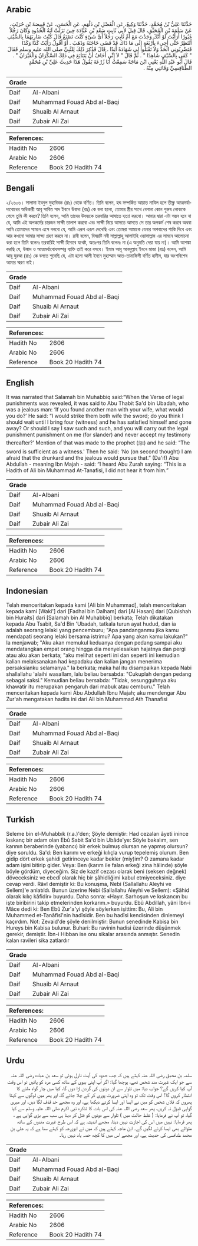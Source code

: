 ## Arabic


<div dir="rtl" lang="ar" style={{fontSize:'larger',backgroundColor:'#f8f9fa',padding:20}}>
حَدَّثَنَا عَلِيُّ بْنُ مُحَمَّدٍ، حَدَّثَنَا وَكِيعٌ، عَنِ الْفَضْلِ بْنِ دَلْهَمٍ، عَنِ الْحَسَنِ، عَنْ قَبِيصَةَ بْنِ حُرَيْثٍ، عَنْ سَلَمَةَ بْنِ الْمُحَبِّقِ، قَالَ قِيلَ لأَبِي ثَابِتٍ سَعْدِ بْنِ عُبَادَةَ حِينَ نَزَلَتْ آيَةُ الْحُدُودِ وَكَانَ رَجُلاً غَيُورًا أَرَأَيْتَ لَوْ أَنَّكَ وَجَدْتَ مَعَ أُمِّ ثَابِتٍ رَجُلاً أَىَّ شَىْءٍ كُنْتَ تَصْنَعُ قَالَ كُنْتُ ضَارِبَهُمَا بِالسَّيْفِ أَنْتَظِرُ حَتَّى أَجِيءَ بِأَرْبَعَةٍ إِلَى مَا ذَاكَ قَدْ قَضَى حَاجَتَهُ وَذَهَبَ ‏.‏ أَوْ أَقُولُ رَأَيْتُ كَذَا وَكَذَا فَتَضْرِبُونِي الْحَدَّ وَلاَ تَقْبَلُوا لِي شَهَادَةً أَبَدًا ‏.‏ قَالَ فَذُكِرَ ذَلِكَ لِلنَّبِيِّ صلى الله عليه وسلم فَقَالَ ‏"‏ كَفَى بِالسَّيْفِ شَاهِدًا ‏"‏ ‏.‏ ثُمَّ قَالَ ‏"‏ لاَ إِنِّي أَخَافُ أَنْ يَتَتَايَعَ فِي ذَلِكَ السَّكْرَانُ وَالْغَيْرَانُ ‏"‏ ‏.‏ قَالَ أَبُو عَبْدِ اللَّهِ يَعْنِي ابْنَ مَاجَهْ سَمِعْتُ أَبَا زُرْعَةَ يَقُولُ هَذَا حَدِيثُ عَلِيِّ بْنِ مُحَمَّدٍ الطَّنَافِسِيِّ وَفَاتَنِي مِنْهُ ‏.‏
</div>
<div style={{backgroundColor:'#f8f9fa',padding:20, marginBottom: 10}}><table> <thead> <tr> <th>Grade</th> <th></th> </tr> </thead> <tbody> <tr><td>Daif</td><td>Al-Albani</td></tr><tr><td>Daif</td><td>Muhammad Fouad Abd al-Baqi</td></tr><tr><td>Daif</td><td>Shuaib Al Arnaut</td></tr><tr><td>Daif</td><td>Zubair Ali Zai</td></tr></tbody></table><table> <thead> <tr> <th>References:</th> <th></th> </tr> </thead> <tbody><tr><td>Hadith No</td><td>2606</td></tr><tr><td>Arabic No</td><td>2606</td></tr><tr><td>Reference</td><td>Book 20 Hadith 74</td></tr></tbody></table></div>

## Bengali


<div dir="ltr" lang="bn" style={{fontSize:'larger',backgroundColor:'#f8f9fa',padding:20}}>
২/২৬০৬। সালামা ইবনুল মুহাবিবক (রাঃ) থেকে বর্ণিত। তিনি বলেন, হদ্দ সম্পর্কিত আয়াত নাযিল হলে তীক্ষ্ণ আত্মমর্যাদাবোধের অধিকারী আবূ সাবিত সাদ ইবনে উবাদা (রাঃ) কে বলা হলো, তোমার স্ত্রীর সাথে বেগানা কোন পুরুষ লোককে পেলে তুমি কী করবে? তিনি বলেন, আমি তাদের উভয়কে তরবারির আঘাতে হত্যা করবো। আমার দ্বারা এটা সম্ভব হবে না যে, আমি এই অপকর্মের চারজন সাক্ষী তালাশ করবো এবং সাক্ষী নিয়ে আসতে আসতে সে তার অপকর্ম শেষ করবে অথবা আমি তোমাদের সামনে এসে বলবো যে, আমি এরূপ এরূপ দেখেছি এবং তোমরা আমাকে যেনার অপবাদের শাস্তি দিবে এবং আর কখনো আমার সাক্ষ্য গ্রহণ করবে না। রাবী বলেন, বিষয়টি নবী সাল্লাল্লাহু আলাইহি ওয়াসাল্লাম এর সামনে আলোচনা করা হলে তিনি বলেনঃ তরবারিই সাক্ষী হিসাবে যথেষ্ট, অতঃপর তিনি বলেনঃ না (এ অনুমতি দেয়া যায় না)। আমি আশঙ্কা করছি যে, উন্মাদ ও আত্মমর্যাবোধসম্পন্ন ব্যক্তি তাই করে বসবে। ইমাম আবূ আবদুল্লাহ ইবনে মাজা (রাঃ) বলেন, আমি আবূ যুরআ (রাঃ) কে বলতে শুনেছি যে, এটা হলো আলী ইবনে মুহাম্মাদ আত-তানাফিসী বর্ণিত হাদীস, যার অংশবিশেষ আমার স্মরণ নাই।
</div>
<div style={{backgroundColor:'#f8f9fa',padding:20, marginBottom: 10}}><table> <thead> <tr> <th>Grade</th> <th></th> </tr> </thead> <tbody> <tr><td>Daif</td><td>Al-Albani</td></tr><tr><td>Daif</td><td>Muhammad Fouad Abd al-Baqi</td></tr><tr><td>Daif</td><td>Shuaib Al Arnaut</td></tr><tr><td>Daif</td><td>Zubair Ali Zai</td></tr></tbody></table><table> <thead> <tr> <th>References:</th> <th></th> </tr> </thead> <tbody><tr><td>Hadith No</td><td>2606</td></tr><tr><td>Arabic No</td><td>2606</td></tr><tr><td>Reference</td><td>Book 20 Hadith 74</td></tr></tbody></table></div>

## English


<div dir="ltr" lang="en" style={{fontSize:'larger',backgroundColor:'#f8f9fa',padding:20}}>
It was narrated that Salamah bin Muhabbiq said:“When the Verse of legal punishments was revealed, it was said to Abu Thabit Sa'd bin Ubadah, who was a jealous man: ‘If you found another man with your wife, what would you do?’ He said: “I would strike them both wife the sword; do you think I should wait until I bring four (witness) and he has satisfied himself and gone away? Or should I say I saw such and such, and you will carry out the legal punishment punishment on me (for slander) and never accept my testimony thereafter?' Mention of that was made to the prophet (ﷺ) and he said: “The sword is sufficient as a witness.' Then he said: 'No (on second thought) I am afraid that the drunkard and the jealous would pursue that.” (Da'if) Abu Abdullah - meaning Ibn Majah - said: “I heard Abu Zurah saying: “This is a Hadith of Ali bin Muhammad At-Tanafisi, I did not hear it from him.”
</div>
<div style={{backgroundColor:'#f8f9fa',padding:20, marginBottom: 10}}><table> <thead> <tr> <th>Grade</th> <th></th> </tr> </thead> <tbody> <tr><td>Daif</td><td>Al-Albani</td></tr><tr><td>Daif</td><td>Muhammad Fouad Abd al-Baqi</td></tr><tr><td>Daif</td><td>Shuaib Al Arnaut</td></tr><tr><td>Daif</td><td>Zubair Ali Zai</td></tr></tbody></table><table> <thead> <tr> <th>References:</th> <th></th> </tr> </thead> <tbody><tr><td>Hadith No</td><td>2606</td></tr><tr><td>Arabic No</td><td>2606</td></tr><tr><td>Reference</td><td>Book 20 Hadith 74</td></tr></tbody></table></div>

## Indonesian


<div dir="ltr" lang="id" style={{fontSize:'larger',backgroundColor:'#f8f9fa',padding:20}}>
Telah menceritakan kepada kami [Ali bin Muhammad], telah menceritakan kepada kami [Waki'] dari [Fadhal bin Dalham] dari [Al Hasan] dari [Qubishah bin Huraits] dari [Salamah bin Al Muhabbiq] berkata; Telah dikatakan kepada Abu Tsabit, Sa'd Bin 'Ubadah, tatkala turun ayat hudud, dan ia adalah seorang lelaki yang pencemburu; "Apa pandanganmu jika kamu mendapati seorang lelaki bersama istrimu? Apa yang akan kamu lakukan?" Ia menjawab; "Aku akan memukul keduanya dengan pedang sampai aku mendatangkan empat orang hingga dia menyelesaikan hajatnya dan pergi atau aku akan berkata; "aku melihat seperti ini dan seperti ini kemudian kalian melaksanakan had kepadaku dan kalian jangan menerima persaksianku selamanya." Ia berkata; maka hal itu disampaikan kepada Nabi shallallahu 'alaihi wasallam, lalu beliau bersabda: "Cukuplah dengan pedang sebagai saksi." Kemudian beliau bersabda: "Tidak, sesungguhnya aku khawatir itu merupakan pengaruh dari mabuk atau cemburu." Telah menceritakan kepada kami Abu Abdullah Ibnu Majah; aku mendengar Abu Zur'ah mengatakan hadits ini dari Ali bin Muhammad Ath Thanafisi
</div>
<div style={{backgroundColor:'#f8f9fa',padding:20, marginBottom: 10}}><table> <thead> <tr> <th>Grade</th> <th></th> </tr> </thead> <tbody> <tr><td>Daif</td><td>Al-Albani</td></tr><tr><td>Daif</td><td>Muhammad Fouad Abd al-Baqi</td></tr><tr><td>Daif</td><td>Shuaib Al Arnaut</td></tr><tr><td>Daif</td><td>Zubair Ali Zai</td></tr></tbody></table><table> <thead> <tr> <th>References:</th> <th></th> </tr> </thead> <tbody><tr><td>Hadith No</td><td>2606</td></tr><tr><td>Arabic No</td><td>2606</td></tr><tr><td>Reference</td><td>Book 20 Hadith 74</td></tr></tbody></table></div>

## Turkish


<div dir="ltr" lang="tr" style={{fontSize:'larger',backgroundColor:'#f8f9fa',padding:20}}>
Seleme bin el-Muhabbık (r.a.)'den; Şöyle demiştir: Had cezaları âyeti inince kıskanç bir adam olan Ebû Sabit Sa'd bin Ubâde'ye: Söyle bakalım, sen karının beraberinde (yabancı) bir erkek bulmuş olursan ne yapmış olursun? diye soruldu. Sa'd: Ben karımı ve erkeği kılıçla vurup tepelemiş olurum. Ben gidip dört erkek şahidi getirinceye kadar bekler (miy)im? O zamana kadar adam işini bitirip gider. Veya: Ben (karım ile falan erkeği zina hâlinde) şöyle böyle gördüm, diyeceğim. Siz de kazif cezası olarak beni (seksen değnek) döveceksiniz ve ebedî olarak hiç bir şâhidliğimi kabul etmiyeceksiniz. diye cevap verdi. Râvî demiştir ki: Bu konuşma, Nebi (Sallallahu Aleyhi ve Sellem)'e anlatıldı. Bunun üzerine Nebi (Sallallahu Aleyhi ve Sellem): «Şâhid olarak kılıç kâfidir» buyurdu. Daha sonra: «Hayır. Sarhoşun ve kıskancın bu işte biribirini takip etmelerinden korkarım.» buyurdu. Ebû Abdillah, yâni İbn-i Mâce dedi ki: Ben Ebû Zur'a'yi şöyle söylerken işittim: Bu, Ali bin Muhammed et-Tanâfisî'nin hadîsidir. Ben bu hadîsi kendisinden dinlemeyi kaçırdım. Not: Zevaid'de şöyle denilmiştir: Bunun senedinde Kabisa bin Hureys bin Kabisa bulunur. Buhari: Bu ravinin hadisi üzerinde düşünmek gerekir, demiştir. İbn-i Hibban ise onu sikalar arasında anmıştır. Senedin kalan ravileri sika zatlardır
</div>
<div style={{backgroundColor:'#f8f9fa',padding:20, marginBottom: 10}}><table> <thead> <tr> <th>Grade</th> <th></th> </tr> </thead> <tbody> <tr><td>Daif</td><td>Al-Albani</td></tr><tr><td>Daif</td><td>Muhammad Fouad Abd al-Baqi</td></tr><tr><td>Daif</td><td>Shuaib Al Arnaut</td></tr><tr><td>Daif</td><td>Zubair Ali Zai</td></tr></tbody></table><table> <thead> <tr> <th>References:</th> <th></th> </tr> </thead> <tbody><tr><td>Hadith No</td><td>2606</td></tr><tr><td>Arabic No</td><td>2606</td></tr><tr><td>Reference</td><td>Book 20 Hadith 74</td></tr></tbody></table></div>

## Urdu


<div dir="rtl" lang="ur" style={{fontSize:'larger',backgroundColor:'#f8f9fa',padding:20}}>
سلمہ بن محبق رضی اللہ عنہ کہتے ہیں کہ جب حدود کی آیت نازل ہوئی تو سعد بن عبادہ رضی اللہ عنہ سے جو ایک غیرت مند شخص تھے، پوچھا گیا: اگر آپ اپنی بیوی کے ساتھ کسی مرد کو پائیں تو اس وقت آپ کیا کریں گے؟ جواب دیا: میں تلوار سے ان دونوں کی گردن اڑا دوں گا، کیا میں چار گواہ ملنے کا انتظار کروں گا؟ اس وقت تک تو وہ اپنی ضرورت پوری کر کے چلا جائے گا، اور پھر میں لوگوں سے کہتا پھروں کہ فلاں شخص کو میں نے ایسا اور ایسا کرتے دیکھا ہے، اور وہ مجھے حد قذف لگا دیں، اور میری گواہی قبول نہ کریں، پھر سعد رضی اللہ عنہ کی اس بات کا تذکرہ نبی اکرم صلی اللہ علیہ وسلم سے کیا گیا، تو آپ نے فرمایا: ( غلط حالت میں ) تلوار سے دونوں کو قتل کر دینا ہی سب سے بڑی گواہی ہے ، پھر فرمایا: نہیں میں اس کی اجازت نہیں دیتا، مجھے اندیشہ ہے کہ اس طرح غیرت مندوں کے ساتھ متوالے بھی ایسا کرنے لگیں گے۔ ابن ماجہ کہتے ہیں کہ میں نے ابوزرعہ کو کہتے سنا ہے کہ یہ علی بن محمد طنافسی کی حدیث ہے، اور مجھے اس میں کا کچھ حصہ یاد نہیں رہا۔
</div>
<div style={{backgroundColor:'#f8f9fa',padding:20, marginBottom: 10}}><table> <thead> <tr> <th>Grade</th> <th></th> </tr> </thead> <tbody> <tr><td>Daif</td><td>Al-Albani</td></tr><tr><td>Daif</td><td>Muhammad Fouad Abd al-Baqi</td></tr><tr><td>Daif</td><td>Shuaib Al Arnaut</td></tr><tr><td>Daif</td><td>Zubair Ali Zai</td></tr></tbody></table><table> <thead> <tr> <th>References:</th> <th></th> </tr> </thead> <tbody><tr><td>Hadith No</td><td>2606</td></tr><tr><td>Arabic No</td><td>2606</td></tr><tr><td>Reference</td><td>Book 20 Hadith 74</td></tr></tbody></table></div>